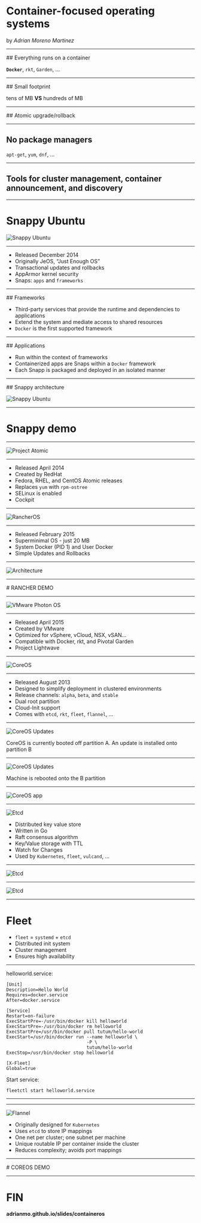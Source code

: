 # Container-focused operating systems

by *Adrian Moreno Martinez*

---

## Everything runs on a container

**`Docker`**, `rkt`, `Garden`, ...

----

## Small footprint

tens of MB **VS** hundreds of MB

----

## Atomic upgrade/rollback

----

## No package managers

`apt-get`, `yum`, `dnf`, ...

----

## Tools for cluster management, container announcement, and discovery

---

# Snappy Ubuntu

![Snappy Ubuntu](images/snappy.png)

----

- Released December 2014
- Originally JeOS, “Just Enough OS”
- Transactional updates and rollbacks
- AppArmor kernel security
- Snaps: `apps` and `frameworks`

----

## Frameworks

- Third-party services that provide the runtime and dependencies to applications
- Extend the system and mediate access to shared resources
- `Docker` is the first supported framework

----

## Applications

- Run within the context of frameworks
- Containerized apps are Snaps within a `Docker` framework
- Each Snapp is packaged and deployed in an isolated manner

----

## Snappy architecture

![Snappy Ubuntu](images/snappy-arch.png)

----

# Snappy demo

---

<!-- .slide: data-background="#101013" -->

![Project Atomic](images/project_atomic.png)

----

- Released April 2014
- Created by RedHat
- Fedora, RHEL, and CentOS Atomic releases
- Replaces `yum` with `rpm-ostree`
- SELinux is enabled
- Cockpit

---

<!-- .slide: data-background="#333" -->

![RancherOS](images/rancheros.png)

----

- Released February 2015
- Superminimal OS - just 20 MB
- System Docker (PID 1) and User Docker
- Simple Updates and Rollbacks

----

<!-- .slide: data-background="#333" -->

![Architecture](images/rancheros_img1.png)

----

# RANCHER DEMO

---

<!-- .slide: data-background="#fff" -->

![VMware Photon OS](images/photonos.jpg)

----

- Released April 2015
- Created by VMware
- Optimized for vSphere, vCloud, NSX, vSAN...
- Compatible with Docker, rkt, and Pivotal Garden
- Project Lightwave

---

![CoreOS](images/coreos.png)

----

- Released August 2013
- Designed to simplify deployment in clustered environments
- Release channels: `alpha`, `beta`, and `stable`
- Dual root partition
- Cloud-Init support
- Comes with `etcd`, `rkt`, `fleet`, `flannel`, ...

----

![CoreOS Updates](images/coreos-update1.png)

CoreOS is currently booted off partition A. An update is installed onto partition B

----

![CoreOS Updates](images/coreos-update2.png)

Machine is rebooted onto the B partition

----

![CoreOS app](images/coreos-app.png)

----

![Etcd](images/etcd.png)

- Distributed key value store
- Written in Go
- Raft consensus algorithm
- Key/Value storage with TTL
- Watch for Changes
- Used by `Kubernetes`, `fleet`, `vulcand`, ...

----

<!-- .slide: data-background="#fff" -->

![Etcd](images/fleet-cluster.jpg)

----

![Etcd](images/etcd-container-lifecycle.png)

----

# Fleet

- `fleet` = `systemd` + `etcd`
- Distributed init system
- Cluster management
- Ensures high availability

----

helloworld.service:
```
[Unit]
Description=Hello World
Requires=docker.service
After=docker.service

[Service]
Restart=on-failure
ExecStartPre=-/usr/bin/docker kill helloworld
ExecStartPre=-/usr/bin/docker rm helloworld
ExecStartPre=/usr/bin/docker pull tutum/hello-world
ExecStart=/usr/bin/docker run --name helloworld \
                              -P \
                              tutum/hello-world
ExecStop=/usr/bin/docker stop helloworld

[X-Fleet]
Global=true
```

Start service:
```
fleetctl start helloworld.service
```

----

<!-- .slide: data-background="images/Fleet-Scheduling.png" data-background-size="80%" -->

----

![Flannel](images/flannel.png)

- Originally designed for `Kubernetes`
- Uses `etcd` to store IP mappings
- One net per cluster; one subnet per machine
- Unique routable IP per container inside the cluster
- Reduces complexity; avoids port mappings

----

# COREOS DEMO

---

# FIN

**adrianmo.github.io/slides/containeros**
